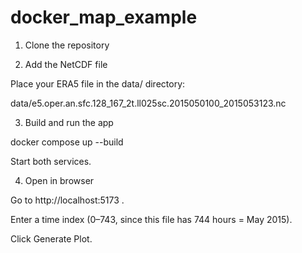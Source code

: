 # docker_map_example

1. Clone the repository
   
3. Add the NetCDF file

Place your ERA5 file in the data/ directory:

data/e5.oper.an.sfc.128_167_2t.ll025sc.2015050100_2015053123.nc

3. Build and run the app
   
docker compose up --build

Start both services.

4. Open in browser

Go to http://localhost:5173
.

Enter a time index (0–743, since this file has 744 hours = May 2015).

Click Generate Plot.
